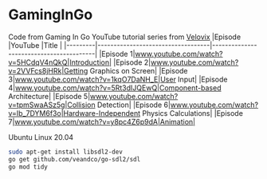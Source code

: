 # GamingInGo
Code from Gaming In Go YouTube tutorial series from <a href="https://github.com/velovix/gaming-in-go">Velovix</a>
|Episode  |YouTube        |Title  |
|---------|-----------------------------------|-----------------------------------------|
|Episode 1|www.youtube.com/watch?v=5HCdqV4nQkQ|Introduction|
|Episode 2|www.youtube.com/watch?v=2VVFcs8jHRk|Getting Graphics on Screen|
|Episode 3|www.youtube.com/watch?v=1kqO7DaNH_E|User Input|
|Episode 4|www.youtube.com/watch?v=5Rt3dIJQEwQ|Component-based Architecture|
|Episode 5|www.youtube.com/watch?v=tpmSwaASz5g|Collision Detection|
|Episode 6|www.youtube.com/watch?v=Ib_7DYM6f3o|Hardware-Independent Physics Calculations|
|Episode 7|www.youtube.com/watch?v=y8pc4Z6p9dA|Animation|

Ubuntu Linux 20.04
```bash
sudo apt-get install libsdl2-dev
go get github.com/veandco/go-sdl2/sdl
go mod tidy
```